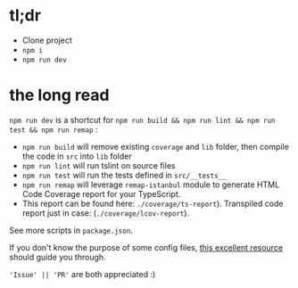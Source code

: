 # tl;dr

- Clone project
- `npm i`
- `npm run dev`

# the long read

`npm run dev` is a shortcut for `npm run build && npm run lint && npm run test && npm run remap` :

- `npm run build` will remove existing `coverage` and `lib` folder, then compile the code in `src` into `lib` folder
- `npm run lint` will run tslint on source files
- `npm run test` will run the tests defined in `src/__tests__`
- `npm run remap` will leverage `remap-istanbul` module to generate HTML Code Coverage report for your TypeScript.
- This report can be found here: `./coverage/ts-report`). Transpiled code report just in case: (`./coverage/lcov-report`).

See more scripts in `package.json`.

If you don't know the purpose of some config files, [this excellent resource](https://itnext.io/step-by-step-building-and-publishing-an-npm-typescript-package-44fe7164964c) should guide you through.

`'Issue' || 'PR'` are both appreciated :)
